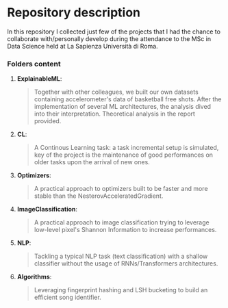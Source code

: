 # Repository description

In this repository I collected just few of the projects that I had the chance to collaborate with/personally develop during the attendance to the MSc in Data Science held at La Sapienza Università di Roma.


### Folders content
1. __ExplainableML__:
    > Together with other colleagues, we built our own datasets containing accelerometer's data of basketball free shots.
    > After the implementation of several ML architectures, the analysis dived into their interpretation.
    > Theoretical analysis in the report provided.
2. __CL__:
    > A Continous Learning task: a task incremental setup is simulated, key of the project is the maintenance of good performances
    > on older tasks upon the arrival of new ones.  
3. __Optimizers__:
    > A practical approach to optimizers built to be faster and more stable than the NesterovAcceleratedGradient.            
4. __ImageClassification__:
    > A practical approach to image classification trying to leverage low-level pixel's Shannon Information to increase performances.
5. __NLP__:
    > Tackling a typical NLP task (text classification) with a shallow classifier without the usage of RNNs/Transformers architectures. 
6. __Algorithms__:
    > Leveraging fingerprint hashing and LSH bucketing to build an efficient song identifier.
